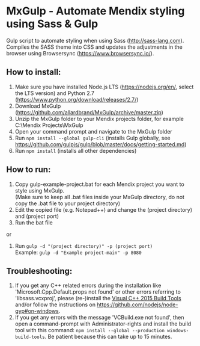 # MxGulp - Automate Mendix styling using Sass & Gulp
Gulp script to automate styling when using Sass (http://sass-lang.com). Compiles the SASS theme into CSS and updates the adjustments in the browser using Browsersync (https://www.browsersync.io/).

## How to install:  
  
1) Make sure you have installed Node.js LTS (https://nodejs.org/en/, select the LTS version) and Python 2.7 (https://www.python.org/download/releases/2.7/)
2) Download MxGulp (https://github.com/allardbrand/MxGulp/archive/master.zip)
3) Unzip the MxGulp folder to your Mendix projects folder, for example C:\Mendix Projects\MxGulp  
4) Open your command prompt and navigate to the MxGulp folder  
5) Run ```npm install --global gulp-cli``` (installs Gulp globally, see https://github.com/gulpjs/gulp/blob/master/docs/getting-started.md)  
6) Run ```npm install``` (installs all other dependencies)  
  
## How to run:  
1) Copy gulp-example-project.bat for each Mendix project you want to style using MxGulp.   
(Make sure to keep all .bat files inside your MxGulp directory, do not copy the .bat file to your project directory)
2) Edit the copied file (e.g. Notepad++) and change the (project directory) and (project port)
3) Run the bat file  
  
or
  
1) Run ```gulp -d "(project directory)" -p (project port)```  
      Example: ```gulp -d "Example project-main" -p 8080```

## Troubleshooting:
1) If you get any C++ related errors during the installation like 'Microsoft.Cpp.Default.props not found' or other errors referring to 'libsass.vcxproj', please (re-)install the [Visual C++ 2015 Build Tools](http://landinghub.visualstudio.com/visual-cpp-build-tools) and/or follow the instructions on https://github.com/nodejs/node-gyp#on-windows.
2) If you get any errors with the message 'VCBuild.exe not found', then open a command-prompt with Administrator-rights and install the build tool with this command: ```npm install --global --production windows-build-tools```. Be patient because this can take up to 15 minutes.
